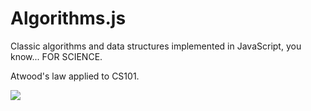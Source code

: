 # Algorithms.js

Classic algorithms and data structures implemented in JavaScript, you know... FOR SCIENCE.

Atwood's law applied to CS101.

![](http://www.quickmeme.com/img/8d/8d30a19413145512ad5a05c46ec0da545df5ed79e113fcf076dc03c7514eb631.jpg)